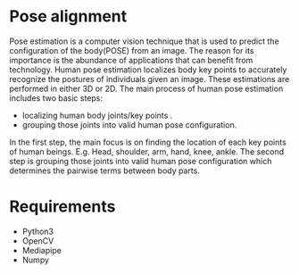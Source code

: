 # Pose alignment
Pose estimation is a computer vision technique that is used to predict the configuration of the body(POSE) from an image. The reason for its importance is the abundance of applications that can benefit from technology. 
Human pose estimation localizes body key points to accurately recognize the postures of individuals given an image. These estimations are performed in either 3D or 2D. 
The main process of human pose estimation includes two basic steps:                                                                             
  - localizing human body joints/key points .  
  - grouping those joints into valid human pose configuration.

In the first step, the main focus is on finding the location of each key points of human beings. E.g. Head, shoulder, arm, hand, knee, ankle. The second step is grouping those joints into valid human pose configuration which determines the pairwise terms between body parts.</par>
# Requirements

- Python3 
- OpenCV 
- Mediapipe 
- Numpy 
